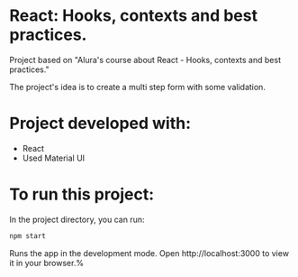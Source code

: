 # React: Hooks, contexts and best practices.

Project based on "Alura's course about React - Hooks, contexts and best practices."

The project's idea is to create a multi step form with some validation.

# Project developed with:
- React
- Used Material UI

# To run this project:
In the project directory, you can run:
```bash
npm start
```
Runs the app in the development mode. Open http://localhost:3000 to view it in your browser.%  